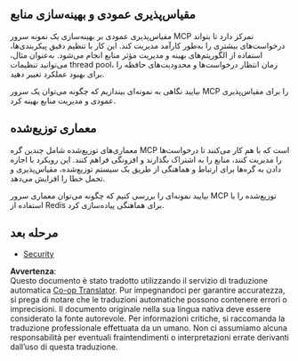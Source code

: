 <!--
CO_OP_TRANSLATOR_METADATA:
{
  "original_hash": "9730a53698bf9df8166d0080a8d5b61f",
  "translation_date": "2025-06-02T19:54:23+00:00",
  "source_file": "05-AdvancedTopics/mcp-scaling/README.md",
  "language_code": "it"
}
-->
## مقیاس‌پذیری عمودی و بهینه‌سازی منابع

مقیاس‌پذیری عمودی بر بهینه‌سازی یک نمونه سرور MCP تمرکز دارد تا بتواند درخواست‌های بیشتری را به‌طور کارآمد مدیریت کند. این کار با تنظیم دقیق پیکربندی‌ها، استفاده از الگوریتم‌های بهینه و مدیریت مؤثر منابع انجام می‌شود. به‌عنوان مثال، می‌توانید تنظیمات thread pool، زمان‌ انتظار درخواست‌ها و محدودیت‌های حافظه را برای بهبود عملکرد تغییر دهید.

بیایید نگاهی به نمونه‌ای بیندازیم که چگونه می‌توان یک سرور MCP را برای مقیاس‌پذیری عمودی و مدیریت منابع بهینه کرد.

## معماری توزیع‌شده

معماری‌های توزیع‌شده شامل چندین گره MCP است که با هم کار می‌کنند تا درخواست‌ها را مدیریت کنند، منابع را به اشتراک بگذارند و افزونگی فراهم کنند. این رویکرد با اجازه دادن به گره‌ها برای ارتباط و هماهنگی از طریق یک سیستم توزیع‌شده، مقیاس‌پذیری و تحمل خطا را افزایش می‌دهد.

بیایید نمونه‌ای را بررسی کنیم که چگونه می‌توان معماری سرور MCP توزیع‌شده را با استفاده از Redis برای هماهنگی پیاده‌سازی کرد.

## مرحله بعد

- [Security](../mcp-security/README.md)

**Avvertenza**:  
Questo documento è stato tradotto utilizzando il servizio di traduzione automatica [Co-op Translator](https://github.com/Azure/co-op-translator). Pur impegnandoci per garantire accuratezza, si prega di notare che le traduzioni automatiche possono contenere errori o imprecisioni. Il documento originale nella sua lingua nativa deve essere considerato la fonte autorevole. Per informazioni critiche, si raccomanda la traduzione professionale effettuata da un umano. Non ci assumiamo alcuna responsabilità per eventuali fraintendimenti o interpretazioni errate derivanti dall’uso di questa traduzione.